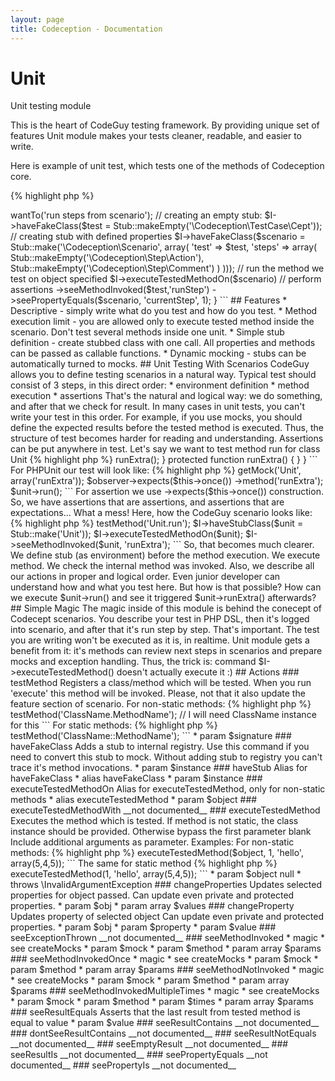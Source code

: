 ```yaml
---
layout: page
title: Codeception - Documentation
---
```


# Unit

Unit testing module

This is the heart of CodeGuy testing framework.
By providing unique set of features Unit module makes your tests cleaner, readable, and easier to write.

Here is example of unit test, which tests one of the methods of Codeception core.

{% highlight php %}

<?php
class ScenarioCest
{
    public $class = '\Codeception\Scenario';

    public function run(CodeGuy $I) {
        $I->wantTo('run steps from scenario');

        // creating an empty stub:
        $I->haveFakeClass($test = Stub::makeEmpty('\Codeception\TestCase\Cept'));

        // creating stub with defined properties
        $I->haveFakeClass($scenario = Stub::make('\Codeception\Scenario', array(
            'test' => $test,
            'steps' => array(
               Stub::makeEmpty('\Codeception\Step\Action'),
               Stub::makeEmpty('\Codeception\Step\Comment')
           )
       )));

       // run the method we test on object specified
       $I->executeTestedMethodOn($scenario)

       // perform assertions
           ->seeMethodInvoked($test,'runStep')
           ->seePropertyEquals($scenario, 'currentStep', 1);
   }

```


## Features
* Descriptive - simply write what do you test and how do you test.
* Method execution limit - you are allowed only to execute tested method inside the scenario. Don't test several methods inside one unit.
* Simple stub definition - create stubbed class with one call. All properties and methods can be passed as callable functions.
* Dynamic mocking - stubs can be automatically turned to mocks.

## Unit Testing With Scenarios

CodeGuy allows you to define testing scenarios in a natural way.
Typical test should consist of 3 steps, in this direct order:

* environment definition
* method execution
* assertions

That's the natural and logical way: we do something, and after that we check for result.

In many cases in unit tests, you can't write your test in this order.
For example, if you use mocks, you should define the expected results before the tested method is executed.
Thus, the structure of test becomes harder for reading and understanding. Assertions can be put anywhere in test.

Let's say we want to test method run for class Unit

{% highlight php %}

<?php

class Unit {

     public function run()
     {
        $this->runExtra();
     }

     protected function runExtra()
     {
     }

}

```


For PHPUnit our test will look like:

{% highlight php %}

<?php

$unit = $this->getMock('Unit', array('runExtra'));
$observer->expects($this->once())
  ->method('runExtra');

$unit->run();
```


For assertion we use ->expects($this->once()) construction.
So, we have assertions that are assertions, and assertions that are expectations...
What a mess!

Here, how the CodeGuy scenario looks like:

{% highlight php %}

<?php

$I = new CodeGuy($scenario);
$I->testMethod('Unit.run');
$I->haveStubClass($unit = Stub::make('Unit'));
$I->executeTestedMethodOn($unit);
$I->seeMethodInvoked($unit, 'runExtra');

```

So, that becomes much clearer.
We define stub (as environment) before the method execution.
We execute method.
We check the internal method was invoked.

Also, we describe all our actions in proper and logical order.
Even junior developer can understand how and what you test here.

But how is that possible?
How can we execute $unit->run() and see it triggered $unit->runExtra() afterwards?

## Simple Magic

The magic inside of this module is behind the conecept of Codecept scenarios.
You describe your test in PHP DSL, then it's logged into scenario, and after that it's run step by step.
That's important. The test you are writing won't be executed as it is, in realtime.

Unit module gets a benefit from it: it's methods can review next steps in scenarios and prepare mocks and exception handling.
Thus, the trick is: command $I->executeTestedMethod() doesn't actually execute it :)


## Actions


### testMethod


Registers a class/method which will be tested.
When you run 'execute' this method will be invoked.
Please, not that it also update the feature section of scenario.

For non-static methods:

{% highlight php %}

<?php
$I->testMethod('ClassName.MethodName'); // I will need ClassName instance for this
```


For static methods:

{% highlight php %}

<?php
$I->testMethod('ClassName::MethodName');
```


 * param $signature

### haveFakeClass


Adds a stub to internal registry.
Use this command if you need to convert this stub to mock.
Without adding stub to registry you can't trace it's method invocations.

 * param $instance

### haveStub


Alias for haveFakeClass

 * alias haveFakeClass
 * param $instance

### executeTestedMethodOn


Alias for executeTestedMethod, only for non-static methods

 * alias executeTestedMethod
 * param $object

### executeTestedMethodWith

__not documented__

### executeTestedMethod


Executes the method which is tested.
If method is not static, the class instance should be provided.
Otherwise bypass the first parameter blank

Include additional arguments as parameter.

Examples:

For non-static methods:

{% highlight php %}

<?php
$I->executeTestedMethod($object, 1, 'hello', array(5,4,5));
```


The same for static method

{% highlight php %}

<?php
$I->executeTestedMethod(1, 'hello', array(5,4,5));
```


 * param $object null
 * throws \InvalidArgumentException

### changeProperties


Updates selected properties for object passed.
Can update even private and protected properties.

 * param $obj
 * param array $values

### changeProperty


Updates property of selected object
Can update even private and protected properties.

 * param $obj
 * param $property
 * param $value

### seeExceptionThrown

__not documented__

### seeMethodInvoked




 * magic
 * see createMocks
 * param $mock
 * param $method
 * param array $params

### seeMethodInvokedOnce



 * magic
 * see createMocks
 * param $mock
 * param $method
 * param array $params

### seeMethodNotInvoked



 * magic
 * see createMocks
 * param $mock
 * param $method
 * param array $params

### seeMethodInvokedMultipleTimes



 * magic
 * see createMocks
 * param $mock
 * param $method
 * param $times
 * param array $params

### seeResultEquals


Asserts that the last result from tested method is equal to value

 * param $value

### seeResultContains

__not documented__

### dontSeeResultContains

__not documented__

### seeResultNotEquals

__not documented__

### seeEmptyResult

__not documented__

### seeResultIs

__not documented__

### seePropertyEquals

__not documented__

### seePropertyIs

__not documented__
